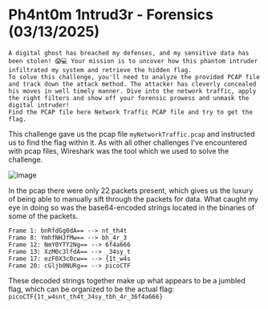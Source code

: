 # Ph4nt0m 1ntrud3r - Forensics (03/13/2025)
```
A digital ghost has breached my defenses, and my sensitive data has been stolen! 😱💻 Your mission is to uncover how this phantom intruder infiltrated my system and retrieve the hidden flag.
To solve this challenge, you'll need to analyze the provided PCAP file and track down the attack method. The attacker has cleverly concealed his moves in well timely manner. Dive into the network traffic, apply the right filters and show off your forensic prowess and unmask the digital intruder!
Find the PCAP file here Network Traffic PCAP file and try to get the flag.
```
This challenge gave us the pcap file `myNetworkTraffic.pcap` and instructed us to find the flag within it. As with all other challenges I've encountered with pcap files, Wireshark was the tool which we used to solve the challenge.

![image](https://github.com/user-attachments/assets/5b65d3f7-93a0-456e-a5dd-eb20e0f3a941)

In the pcap there were only 22 packets present, which gives us the luxury of being able to manually sift through the packets for data. What caught my eye in doing so was the base64-encoded strings located in the binaries of some of the packets.
```
Frame 1: bnRfdGg0dA== --> nt_th4t
Frame 8: YmhfNHJfMw== --> bh_4r_3
Frame 12: NmY0YTY2Ng== --> 6f4a666
Frame 13: XzM0c3lfdA== --> _34sy_t
Frame 17: ezF0X3c0cw== --> {1t_w4s
Frame 20: cGljb0NURg== --> picoCTF
```

These decoded strings together make up what appears to be a jumbled flag, which can be organized to be the actual flag: `picoCTF{1t_w4snt_th4t_34sy_tbh_4r_36f4a666}`
